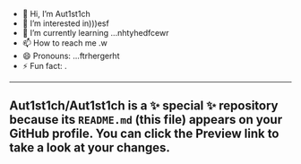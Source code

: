 - 👋 Hi, I’m Aut1st1ch 
- 👀 I’m interested in)))esf
- 🌱 I’m currently learning ...nhtyhedfcewr
- 📫 How to reach me .w
- 😄 Pronouns: ...ftrhergerht
- ⚡ Fun fact: .
---
Aut1st1ch/Aut1st1ch is a ✨ special ✨ repository because its `README.md` (this file) appears on your GitHub profile.
You can click the Preview link to take a look at your changes.
---
